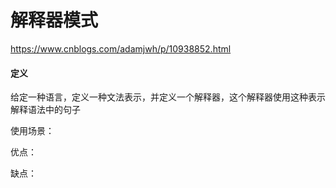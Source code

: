# 解释器模式
https://www.cnblogs.com/adamjwh/p/10938852.html
#### 定义
给定一种语言，定义一种文法表示，并定义一个解释器，这个解释器使用这种表示解释语法中的句子

使用场景：

优点：

缺点：

















